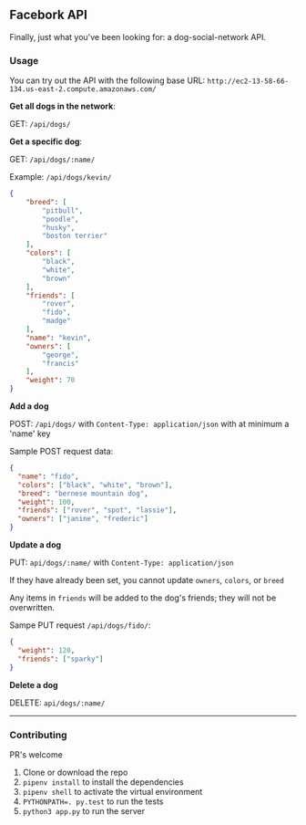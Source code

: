 ## Facebork API

Finally, just what you've been looking for: a dog-social-network API.


### Usage

You can try out the API with the following base URL: `http://ec2-13-58-66-134.us-east-2.compute.amazonaws.com/`

**Get all dogs in the network**:

GET: `/api/dogs/`

**Get a specific dog**:

GET: `/api/dogs/:name/`

Example: `/api/dogs/kevin/`
```json
{
    "breed": [
        "pitbull",
        "poodle",
        "husky",
        "boston terrier"
    ],
    "colors": [
        "black",
        "white",
        "brown"
    ],
    "friends": [
        "rover",
        "fido",
        "madge"
    ],
    "name": "kevin",
    "owners": [
        "george",
        "francis"
    ],
    "weight": 70
}
```

**Add a dog**

POST: `/api/dogs/` with `Content-Type: application/json` with at minimum a 'name' key

Sample POST request data:
```json
{
  "name": "fido",
  "colors": ["black", "white", "brown"],
  "breed": "bernese mountain dog",
  "weight": 100,
  "friends": ["rover", "spot", "lassie"],
  "owners": ["janine", "frederic"]
}
```

**Update a dog**

PUT: `api/dogs/:name/` with `Content-Type: application/json`

If they have already been set, you cannot update `owners`, `colors`, or `breed`

Any items in `friends` will be added to the dog's friends; they will not be overwritten.

Sampe PUT request `/api/dogs/fido/`:
```json
{
  "weight": 120,
  "friends": ["sparky"]
}
```

**Delete a dog**

DELETE: `api/dogs/:name/`

---
### Contributing
PR's welcome

1. Clone or download the repo
2. `pipenv install` to install the dependencies
3. `pipenv shell` to activate the virtual environment
4. `PYTHONPATH=. py.test` to run the tests
5. `python3 app.py` to run the server
